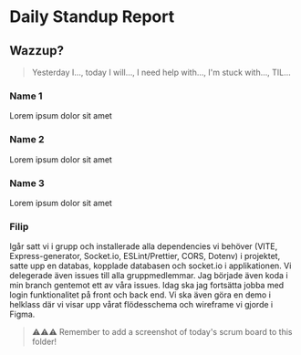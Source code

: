# Daily Standup Report

## Wazzup?
> Yesterday I…, today I will…, I need help with…, I'm stuck with…, TIL…

### Name 1
Lorem ipsum dolor sit amet

### Name 2
Lorem ipsum dolor sit amet

### Name 3
Lorem ipsum dolor sit amet

### Filip
Igår satt vi i grupp och installerade alla dependencies vi behöver (VITE, Express-generator, Socket.io, ESLint/Prettier, CORS, Dotenv) i projektet, satte upp en databas, kopplade databasen och socket.io i applikationen. Vi delegerade även issues till alla gruppmedlemmar. Jag började även koda i min branch gentemot ett av våra issues.
Idag ska jag fortsätta jobba med login funktionalitet på front och back end. Vi ska även göra en demo i helklass där vi visar upp vårat flödesschema och wireframe vi gjorde i Figma.


> ⚠️⚠️⚠️ Remember to add a screenshot of today's scrum board to this folder!
